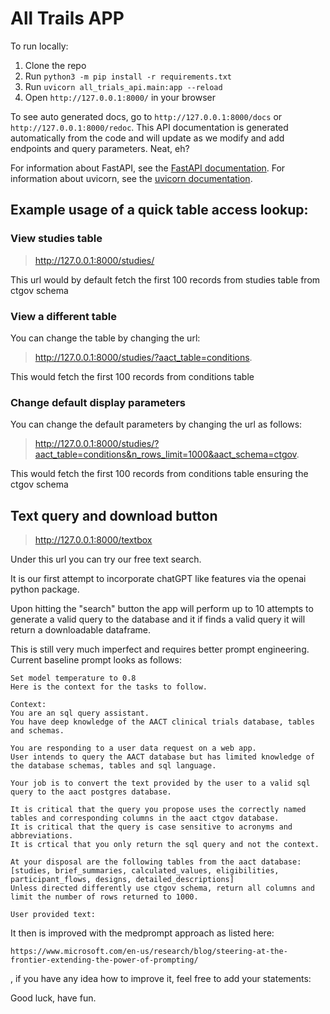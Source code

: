 # All Trails APP

To run locally:

1. Clone the repo
2. Run `python3 -m pip install -r requirements.txt`
3. Run `uvicorn all_trials_api.main:app --reload`
4. Open `http://127.0.0.1:8000/` in your browser

To see auto generated docs, go to `http://127.0.0.1:8000/docs` or `http://127.0.0.1:8000/redoc`.
This API documentation is generated automatically from the code and will update as we modify and add endpoints and query parameters. Neat, eh?

For information about FastAPI, see the [FastAPI documentation](https://fastapi.tiangolo.com/).
For information about uvicorn, see the [uvicorn documentation](https://www.uvicorn.org/).


## Example usage of a quick table access lookup:

### View studies table
> http://127.0.0.1:8000/studies/ 

This url would by default fetch the first 100 records from studies table from ctgov schema

### View a different table
You can change the table by changing the url:

> http://127.0.0.1:8000/studies/?aact_table=conditions. 

This would fetch the first 100 records from conditions table

### Change default display parameters
You can change the default parameters by changing the url as follows:

> http://127.0.0.1:8000/studies/?aact_table=conditions&n_rows_limit=1000&aact_schema=ctgov. 

This would fetch the first 100 records from conditions table ensuring the ctgov schema

## Text query and download button
> http://127.0.0.1:8000/textbox

Under this url you can try our free text search. 

It is our first attempt to incorporate chatGPT like features via the openai python package. 

Upon hitting the "search" button the app will perform up to 10 attempts to generate a valid query to the database and it if finds a valid query it will return a downloadable dataframe.

This is still very much imperfect and requires better prompt engineering. Current baseline prompt looks as follows:


    Set model temperature to 0.8
    Here is the context for the tasks to follow.
    
    Context:
    You are an sql query assistant. 
    You have deep knowledge of the AACT clinical trials database, tables and schemas.
    
    You are responding to a user data request on a web app.
    User intends to query the AACT database but has limited knowledge of the database schemas, tables and sql language. 
    
    Your job is to convert the text provided by the user to a valid sql query to the aact postgres database.
    
    It is critical that the query you propose uses the correctly named tables and corresponding columns in the aact ctgov database.
    It is critical that the query is case sensitive to acronyms and abbreviations.
    It is crtical that you only return the sql query and not the context.
    
    At your disposal are the following tables from the aact database: 
    [studies, brief_summaries, calculated_values, eligibilities, participant_flows, designs, detailed_descriptions]
    Unless directed differently use ctgov schema, return all columns and limit the number of rows returned to 1000.
    
    User provided text:
    
It then is improved with the medprompt approach as listed here:
    
    https://www.microsoft.com/en-us/research/blog/steering-at-the-frontier-extending-the-power-of-prompting/

, if you have any idea how to improve it, feel free to add your statements:

Good luck, have fun.